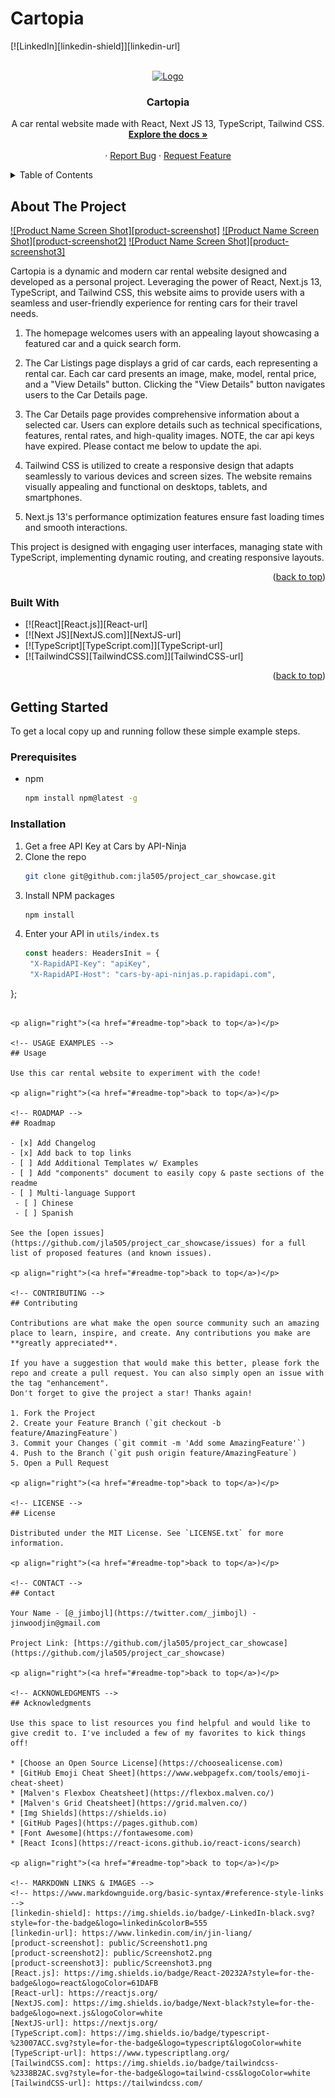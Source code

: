 # Cartopia 

<!-- Improved compatibility of back to top link: See: https://github.com/othneildrew/Best-README-Template/pull/73 -->
<a name="readme-top"></a>
<!--
*** Thanks for checking out the Best-README-Template. If you have a suggestion
*** that would make this better, please fork the repo and create a pull request
*** or simply open an issue with the tag "enhancement".
*** Don't forget to give the project a star!
*** Thanks again! Now go create something AMAZING! :D
-->

<!-- PROJECT SHIELDS -->
<!--
*** I'm using markdown "reference style" links for readability.
*** Reference links are enclosed in brackets [ ] instead of parentheses ( ).
*** See the bottom of this document for the declaration of the reference variables
*** for contributors-url, forks-url, etc. This is an optional, concise syntax you may use.
*** https://www.markdownguide.org/basic-syntax/#reference-style-links
-->
[![LinkedIn][linkedin-shield]][linkedin-url]

<!-- PROJECT LOGO -->
<br />
<div align="center">
  <a href="https://github.com/jla505/project_car_showcase">
    <img src="public/logo192.png" alt="Logo" width="80" height="80">
  </a>

  <h3 align="center">Cartopia</h3>

  <p align="center">
    A car rental website made with React, Next JS 13, TypeScript, Tailwind CSS.
    <br />
    <a href="https://github.com/jla505/project_car_showcase"><strong>Explore the docs »</strong></a>
    <br />
    <br />
    ·
    <a href="https://github.com/jla505/project_car_showcase/issues">Report Bug</a>
    ·
    <a href="https://github.com/jla505/project_car_showcase/issues">Request Feature</a>
  </p>
</div>

<!-- TABLE OF CONTENTS -->
<details>
  <summary>Table of Contents</summary>
  <ol>
    <li>
      <a href="#about-the-project">About The Project</a>
      <ul>
        <li><a href="#built-with">Built With</a></li>
      </ul>
    </li>
    <li>
      <a href="#getting-started">Getting Started</a>
      <ul>
        <li><a href="#prerequisites">Prerequisites</a></li>
        <li><a href="#installation">Installation</a></li>
      </ul>
    </li>
    <li><a href="#usage">Usage</a></li>
    <li><a href="#roadmap">Roadmap</a></li>
    <li><a href="#contributing">Contributing</a></li>
    <li><a href="#license">License</a></li>
    <li><a href="#contact">Contact</a></li>
    <li><a href="#acknowledgments">Acknowledgments</a></li>
  </ol>
</details>

<!-- ABOUT THE PROJECT -->
## About The Project

[![Product Name Screen Shot][product-screenshot]](https://example.com)
[![Product Name Screen Shot][product-screenshot2]](https://example.com)
[![Product Name Screen Shot][product-screenshot3]](https://example.com)

Cartopia is a dynamic and modern car rental website designed and developed as a personal project. Leveraging the power of React, Next.js 13, TypeScript, and Tailwind CSS, this website aims to provide users with a seamless and user-friendly experience for renting cars for their travel needs.

1. The homepage welcomes users with an appealing layout showcasing a featured car and a quick search form.

2. The Car Listings page displays a grid of car cards, each representing a rental car. Each car card presents an image, make, model, rental price, and a "View Details" button. Clicking the "View Details" button navigates users to the Car Details page.

3. The Car Details page provides comprehensive information about a selected car. Users can explore details such as technical specifications, features, rental rates, and high-quality images. NOTE, the car api keys have expired. Please contact me below to update the api.

4. Tailwind CSS is utilized to create a responsive design that adapts seamlessly to various devices and screen sizes. The website remains visually appealing and functional on desktops, tablets, and smartphones.

5. Next.js 13's performance optimization features ensure fast loading times and smooth interactions.

This project is designed with engaging user interfaces, managing state with TypeScript, implementing dynamic routing, and creating responsive layouts.

<p align="right">(<a href="#readme-top">back to top</a>)</p>

### Built With

* [![React][React.js]][React-url]
* [![Next JS][NextJS.com]][NextJS-url]
* [![TypeScript][TypeScript.com]][TypeScript-url]
* [![TailwindCSS][TailwindCSS.com]][TailwindCSS-url]

<p align="right">(<a href="#readme-top">back to top</a>)</p>

<!-- GETTING STARTED -->
## Getting Started

To get a local copy up and running follow these simple example steps.

### Prerequisites

* npm
  ```sh
  npm install npm@latest -g
  ```

### Installation

1. Get a free API Key at Cars by API-Ninja
2. Clone the repo
   ```sh
   git clone git@github.com:jla505/project_car_showcase.git
   ```
3. Install NPM packages
   ```sh
   npm install
   ```
4. Enter your API in `utils/index.ts`
   ```js
   const headers: HeadersInit = {
    "X-RapidAPI-Key": "apiKey",
    "X-RapidAPI-Host": "cars-by-api-ninjas.p.rapidapi.com",
  };
   ```

<p align="right">(<a href="#readme-top">back to top</a>)</p>

<!-- USAGE EXAMPLES -->
## Usage

Use this car rental website to experiment with the code!

<p align="right">(<a href="#readme-top">back to top</a>)</p>

<!-- ROADMAP -->
## Roadmap

- [x] Add Changelog
- [x] Add back to top links
- [ ] Add Additional Templates w/ Examples
- [ ] Add "components" document to easily copy & paste sections of the readme
- [ ] Multi-language Support
    - [ ] Chinese
    - [ ] Spanish

See the [open issues](https://github.com/jla505/project_car_showcase/issues) for a full list of proposed features (and known issues).

<p align="right">(<a href="#readme-top">back to top</a>)</p>

<!-- CONTRIBUTING -->
## Contributing

Contributions are what make the open source community such an amazing place to learn, inspire, and create. Any contributions you make are **greatly appreciated**.

If you have a suggestion that would make this better, please fork the repo and create a pull request. You can also simply open an issue with the tag "enhancement".
Don't forget to give the project a star! Thanks again!

1. Fork the Project
2. Create your Feature Branch (`git checkout -b feature/AmazingFeature`)
3. Commit your Changes (`git commit -m 'Add some AmazingFeature'`)
4. Push to the Branch (`git push origin feature/AmazingFeature`)
5. Open a Pull Request

<p align="right">(<a href="#readme-top">back to top</a>)</p>

<!-- LICENSE -->
## License

Distributed under the MIT License. See `LICENSE.txt` for more information.

<p align="right">(<a href="#readme-top">back to top</a>)</p>

<!-- CONTACT -->
## Contact

Your Name - [@_jimbojl](https://twitter.com/_jimbojl) - jinwoodjin@gmail.com

Project Link: [https://github.com/jla505/project_car_showcase](https://github.com/jla505/project_car_showcase)

<p align="right">(<a href="#readme-top">back to top</a>)</p>

<!-- ACKNOWLEDGMENTS -->
## Acknowledgments

Use this space to list resources you find helpful and would like to give credit to. I've included a few of my favorites to kick things off!

* [Choose an Open Source License](https://choosealicense.com)
* [GitHub Emoji Cheat Sheet](https://www.webpagefx.com/tools/emoji-cheat-sheet)
* [Malven's Flexbox Cheatsheet](https://flexbox.malven.co/)
* [Malven's Grid Cheatsheet](https://grid.malven.co/)
* [Img Shields](https://shields.io)
* [GitHub Pages](https://pages.github.com)
* [Font Awesome](https://fontawesome.com)
* [React Icons](https://react-icons.github.io/react-icons/search)

<p align="right">(<a href="#readme-top">back to top</a>)</p>

<!-- MARKDOWN LINKS & IMAGES -->
<!-- https://www.markdownguide.org/basic-syntax/#reference-style-links -->
[linkedin-shield]: https://img.shields.io/badge/-LinkedIn-black.svg?style=for-the-badge&logo=linkedin&colorB=555
[linkedin-url]: https://www.linkedin.com/in/jin-liang/
[product-screenshot]: public/Screenshot1.png
[product-screenshot2]: public/Screenshot2.png
[product-screenshot3]: public/Screenshot3.png
[React.js]: https://img.shields.io/badge/React-20232A?style=for-the-badge&logo=react&logoColor=61DAFB
[React-url]: https://reactjs.org/
[NextJS.com]: https://img.shields.io/badge/Next-black?style=for-the-badge&logo=next.js&logoColor=white
[NextJS-url]: https://nextjs.org/
[TypeScript.com]: https://img.shields.io/badge/typescript-%23007ACC.svg?style=for-the-badge&logo=typescript&logoColor=white
[TypeScript-url]: https://www.typescriptlang.org/
[TailwindCSS.com]: https://img.shields.io/badge/tailwindcss-%2338B2AC.svg?style=for-the-badge&logo=tailwind-css&logoColor=white
[TailwindCSS-url]: https://tailwindcss.com/
